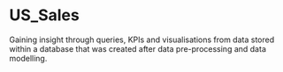 # US_Sales
Gaining insight through queries, KPIs and visualisations from data stored within a database that was created after data pre-processing and data modelling.
